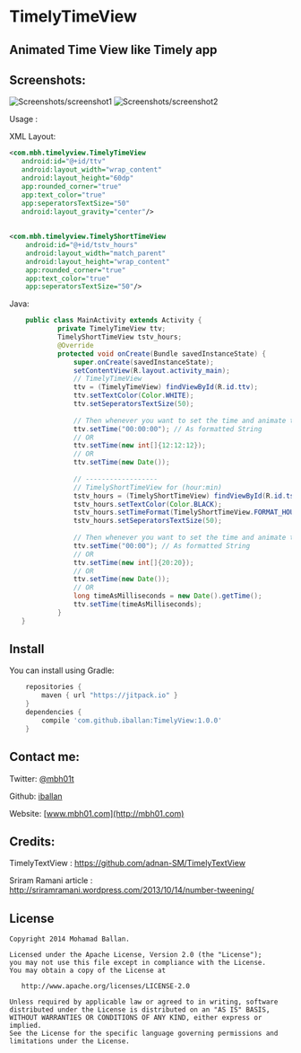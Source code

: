 TimelyTimeView
==============


## Animated Time View like Timely app

Screenshots:
--------

![Screenshots/screenshot1](https://github.com/iballan/TimelyTextView/raw/master/Screenshots/TimelyTimeView_screenshot.gif)  ![Screenshots/screenshot2](https://github.com/iballan/TimelyTextView/raw/master/Screenshots/TimelyView_Screenshot.gif)



Usage :

XML Layout:
``` xml
<com.mbh.timelyview.TimelyTimeView
   android:id="@+id/ttv"
   android:layout_width="wrap_content"
   android:layout_height="60dp"
   app:rounded_corner="true"
   app:text_color="true"
   app:seperatorsTextSize="50"
   android:layout_gravity="center"/>
	   
	   
<com.mbh.timelyview.TimelyShortTimeView
	android:id="@+id/tstv_hours"
	android:layout_width="match_parent"
	android:layout_height="wrap_content"
	app:rounded_corner="true"
	app:text_color="true"
	app:seperatorsTextSize="50"/>
```

Java:
``` java
    public class MainActivity extends Activity {
			private TimelyTimeView ttv; 
			TimelyShortTimeView tstv_hours;
			@Override
			protected void onCreate(Bundle savedInstanceState) {
				super.onCreate(savedInstanceState);
				setContentView(R.layout.activity_main);
				// TimelyTimeView
				ttv = (TimelyTimeView) findViewById(R.id.ttv);
				ttv.setTextColor(Color.WHITE);
				ttv.setSeperatorsTextSize(50);
				
				// Then whenever you want to set the time and animate to it
				ttv.setTime("00:00:00"); // As formatted String 
				// OR
				ttv.setTime(new int[]{12:12:12});
				// OR
				ttv.setTime(new Date());
				
				// ------------------
				// TimelyShortTimeView for (hour:min)
				tstv_hours = (TimelyShortTimeView) findViewById(R.id.tstv_hours);
				tstv_hours.setTextColor(Color.BLACK);
				tstv_hours.setTimeFormat(TimelyShortTimeView.FORMAT_HOUR_MIN); // can be set as TimelyShortTimeView.FORMAT_MIN_SEC
				tstv_hours.setSeperatorsTextSize(50);
				
				// Then whenever you want to set the time and animate to it
				ttv.setTime("00:00"); // As formatted String 
				// OR
				ttv.setTime(new int[]{20:20});
				// OR
				ttv.setTime(new Date());
				// OR
				long timeAsMilliseconds = new Date().getTime();
				ttv.setTime(timeAsMilliseconds);
			}
   }
```

Install
--------

You can install using Gradle:

```gradle
	repositories {
	    maven { url "https://jitpack.io" }
	}
	dependencies {
	    compile 'com.github.iballan:TimelyView:1.0.0'
	}
```

Contact me:
--------

Twitter: [@mbh01t](https://twitter.com/mbh01t)

Github: [iballan](https://github.com/iballan)

Website: [www.mbh01.com](http://mbh01.com)

Credits:
--------

TimelyTextView : https://github.com/adnan-SM/TimelyTextView

Sriram Ramani article : http://sriramramani.wordpress.com/2013/10/14/number-tweening/

License
--------

    Copyright 2014 Mohamad Ballan.

    Licensed under the Apache License, Version 2.0 (the "License");
    you may not use this file except in compliance with the License.
    You may obtain a copy of the License at

       http://www.apache.org/licenses/LICENSE-2.0

    Unless required by applicable law or agreed to in writing, software
    distributed under the License is distributed on an "AS IS" BASIS,
    WITHOUT WARRANTIES OR CONDITIONS OF ANY KIND, either express or implied.
    See the License for the specific language governing permissions and
    limitations under the License.